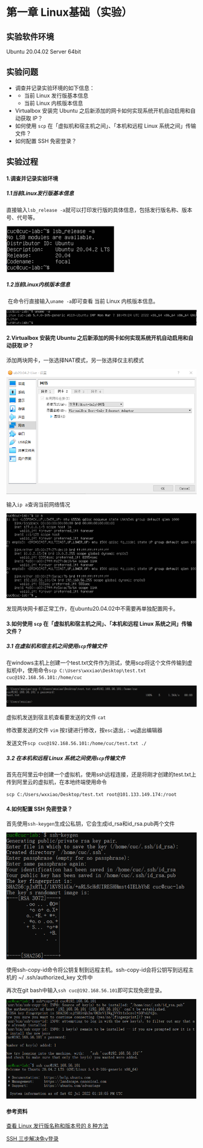 # 第一章 Linux基础（实验）

## 实验软件环境

Ubuntu 20.04.02 Server 64bit

## 实验问题

- 调查并记录实验环境的如下信息：
- - 当前 Linux 发行版基本信息
  - 当前 Linux 内核版本信息
- Virtualbox 安装完 Ubuntu 之后新添加的网卡如何实现系统开机自动启用和自动获取 IP？
- 如何使用 `scp` 在「虚拟机和宿主机之间」、「本机和远程 Linux 系统之间」传输文件？
- 如何配置 SSH 免密登录？

## 实验过程

#### 1.调查并记录实验环境

#####    1.1当前Linux发行版基本信息

​    直接输入`lsb_release -a`就可以打印发行版的具体信息，包括发行版名称、版本号、代号等。

![lsb_local](img/lsb_local.png)

#####     1.2当前Linux内核版本信息

​     在命令行直接输入`uname -a`即可查看 当前 Linux 内核版本信息。

![uname_local](img/uname_local.png)

#### 2.Virtualbox 安装完 Ubuntu 之后新添加的网卡如何实现系统开机自动启用和自动获取 IP？

添加两块网卡，一张选择NAT模式，另一张选择仅主机模式

![network_setting](img/network_setting.png)

输入`ip a`查询当前网络情况

![ip_a](img/ip_a.png)

发现两块网卡都正常工作，在ubuntu20.04.02中不需要再单独配置网卡。

#### 3.如何使用 `scp` 在「虚拟机和宿主机之间」、「本机和远程 Linux 系统之间」传输文件？

#####      3.1 在虚拟机和宿主机之间使用`scp`传输文件

在windows主机上创建一个test.txt文件作为测试，使用scp将这个文件传输到虚拟机中，使用命令`scp C:\Users\wxxiao\Desktop\test.txt cuc@192.168.56.101:/home/cuc`

![scp_to_vm](img/scp_to_vm.png)

虚拟机发送到宿主机查看要发送的文件  `cat`

修改要发送的文件 `vim`  按` I `键进行修改，按`esc`退出，`：wq`退出编辑器

发送文件`scp cuc@192.168.56.101:/home/cuc/test.txt ./`

#####     3.2 在本机和远程 Linux 系统之间使用`scp`传输文件

首先在阿里云中创建一个虚拟机，使用ssh远程连接，还是将刚才创建的test.txt上传到阿里云的虚拟机，在本地终端使用命令

`scp C:/Users/wxxiao/Desktop/test.txt root@101.133.149.174:/root `

#### 4.如何配置 SSH 免密登录？

首先使用`ssh-keygen`生成公私钥，它会生成id_rsa和id_rsa.pub两个文件

![keygen](img/keygen.png)

使用ssh-copy-id命令将公钥复制到远程主机。ssh-copy-id会将公钥写到远程主机的 ~/ .ssh/authorized_key 文件中

再次在git bash中输入`ssh cuc@192.168.56.101`即可实现免密登录。

![bash_login](img/bash_login.png)

#### 参考资料

[查看 Linux 发行版名称和版本号的 8 种方法](https://linux.cn/article-9586-1.html)

[SSH 三步解决免y登录](https://blog.csdn.net/jeikerxiao/article/details/84105529)

